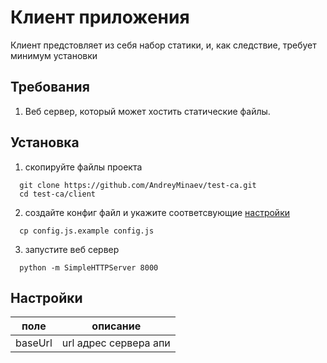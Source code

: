 # Клиент приложения
Клиент предстовляет из себя набор статики, и, как следствие, требует минимум установки

## Требования
1. Веб сервер, который может хостить статические файлы.

## Установка
1. скопируйте файлы проекта
```
  git clone https://github.com/AndreyMinaev/test-ca.git
  cd test-ca/client
```
2. создайте конфиг файл и укажите соответсвующие [настройки](#Настройки)
```
  cp config.js.example config.js
```
3. запустите веб сервер
```
  python -m SimpleHTTPServer 8000
```

## Настройки
| поле | описание |
| ---- | -------- |
| baseUrl | url адрес сервера апи |